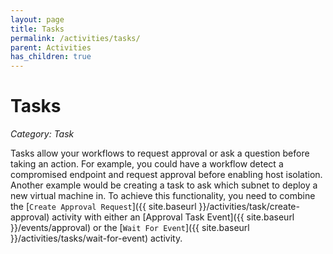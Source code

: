 ```yaml
---
layout: page
title: Tasks
permalink: /activities/tasks/
parent: Activities
has_children: true
---
```


# Tasks
_Category: Task_

Tasks allow your workflows to request approval or ask a question before taking an action. For example, you could have a workflow detect a compromised endpoint and request approval before enabling host isolation. Another example would be creating a task to ask which subnet to deploy a new virtual machine in. To achieve this functionality, you need to combine the [`Create Approval Request`]({{ site.baseurl }}/activities/task/create-approval) activity with either an [Approval Task Event]({{ site.baseurl }}/events/approval) or the [`Wait For Event`]({{ site.baseurl }}/activities/tasks/wait-for-event) activity.